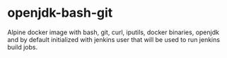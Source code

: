 # openjdk-bash-git
Alpine docker image with bash, git, curl, iputils, docker binaries, openjdk
and by default initialized with jenkins user that will be used to run jenkins build jobs.
